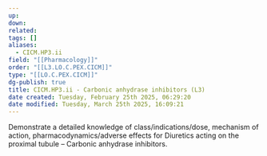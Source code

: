 ```yaml
---
up: 
down: 
related: 
tags: []
aliases:
  - CICM.HP3.ii
field: "[[Pharmacology]]"
order: "[[L3.LO.C.PEX.CICM]]"
type: "[[LO.C.PEX.CICM]]"
dg-publish: true
title: CICM.HP3.ii - Carbonic anhydrase inhibitors (L3)
date created: Tuesday, February 25th 2025, 06:29:20
date modified: Tuesday, March 25th 2025, 16:09:21
---
```


Demonstrate a detailed knowledge of class/indications/dose, mechanism of action, pharmacodynamics/adverse effects for Diuretics acting on the proximal tubule – Carbonic anhydrase inhibitors.
